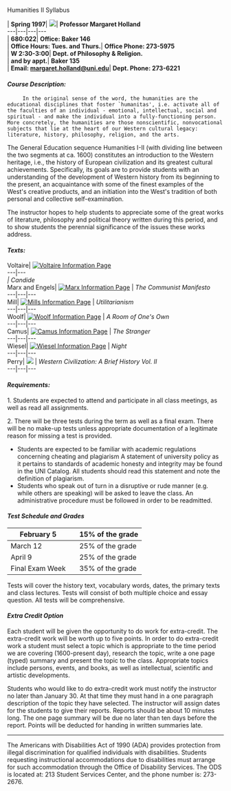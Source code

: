 Humanities II Syllabus

  
| **Spring 1997**| ![](images/flora.gif)|  **Professor Margaret Holland**  
---|---|---|---  
| **680:022**|  **Office: Baker 146**  
| **Office Hours: Tues. and Thurs.**|  **Office Phone: 273-5975**  
|                        **W 2:30-3:00**|  **Dept. of Philosophy & Religion.**  
|                       **and by appt.**|  **Baker 135**  
| **Email: margaret.holland@uni.edu**|  **Dept. Phone: 273-6221**  
  
#### **_Course Description:_**

         In the original sense of the word, the humanities are the educational disciplines that foster `humanitas', i.e. activate all of the faculties of an individual - emotional, intellectual, social and spiritual - and make the individual into a fully-functioning person. More concretely, the humanities are those nonscientific, nonvocational subjects that lie at the heart of our Western cultural legacy: literature, history, philosophy, religion, and the arts. 

The General Education sequence Humanities I-II (with dividing line between the
two segments at ca. 1600) constitutes an introduction to the Western heritage,
i.e., the history of European civilization and its greatest cultural
achievements. Specifically, its goals are to provide students with an
understanding of the development of Western history from its beginning to the
present, an acquaintance with some of the finest examples of the West's
creative products, and an initiation into the West's tradition of both
personal and collective self-examination.

The instructor hopes to help students to appreciate some of the great works of
literature, philosophy and political theory written during this period, and to
show students the perennial significance of the issues these works address.

#### **_Texts:_**

Voltaire| [![Voltaire Information
Page](images/humanities2/voltaire.gif)](http://www.lucidcafe.com/library/95nov/voltaire.html)  
---|---  
_| _Candide__  
Marx and Engels| [![Marx Information
Page](images/humanities2/marx.jpg)](http://www.pagesz.net/~stevek/intellect/marx.html)
| _The Communist Manifesto_  
---|---|---  
Mill| [![Mills Information
Page](images/jsmill.gif)](http://www.utm.edu/research/iep/m/milljs.htm) |
_Utilitarianism_  
---|---|---  
Woolf| [![Woolf Information
Page](images/woolf.gif)](http://orlando.jp.org/VWSGB/) | _A Room of One's Own_  
---|---|---  
Camus| [![Camus Information
Page](images/camus.gif)](http://www.sccs.swarthmore.edu/users/00/pwillen1/lit/indexa.htm)
| _The Stranger_  
---|---|---  
Wiesel| [![Wiesel Information
Page](images/wiesel.gif)](http://english.cla.umn.edu/courseweb/1591/Students/ElieWiesel/Eliewiesel.html)
| _Night_  
---|---|---  
Perry| ![](images/humanities/perry.gif) | _Western Civilization: A Brief
History Vol. II_  
---|---|---  
  
#### **_Requirements:_**

1\.     Students are expected to attend and participate in all class meetings,
as well as read all assignments.

2\.    There will be three tests during the term as well as a final exam.
There will be no make-up tests unless appropriate documentation of a
legitimate reason for missing a test is provided.

  *    Students are expected to be familiar with academic regulations concerning cheating and plagiarism A statement of university policy as it pertains to standards of academic honesty and integrity may be found in the UNI Catalog. All students should read this statement and note the definition of plagiarism. 
  *    Students who speak out of turn in a disruptive or rude manner (e.g. while others are speaking) will be asked to leave the class. An administrative procedure must be followed in order to be readmitted. 

#### **_Test Schedule and Grades_**

February 5| |  15% of the grade  
---|---|---  
March 12| |  25% of the grade  
April 9| |  25% of the grade  
Final Exam Week| |  35% of the grade  
  
Tests will cover the history text, vocabulary words, dates, the primary texts
and class lectures. Tests will consist of both multiple choice and essay
question. All tests will be comprehensive.

#### **_Extra Credit Option_**

Each student will be given the opportunity to do work for extra-credit. The
extra-credit work will be worth up to five points. In order to do extra-credit
work a student must select a topic which is appropriate to the time period we
are covering (1600-present day), research the topic, write a one page (typed)
summary and present the topic to the class. Appropriate topics include
persons, events, and books, as well as intellectual, scientific and artistic
developments.

Students who would like to do extra-credit work must notify the instructor no
later than January 30. At that time they must hand in a one paragraph
description of the topic they have selected. The instructor will assign dates
for the students to give their reports. Reports should be about 10 minutes
long. The one page summary will be due no later than ten days before the
report. Points will be deducted for handing in written summaries late.

*************************

The Americans with Disabilities Act of 1990 (ADA) provides protection from
illegal discrimination for qualified individuals with disabilities. Students
requesting instructional accommodations due to disabilities must arrange for
such accommodation through the Office of Disability Services. The ODS is
located at: 213 Student Services Center, and the phone number is: 273-2676.

